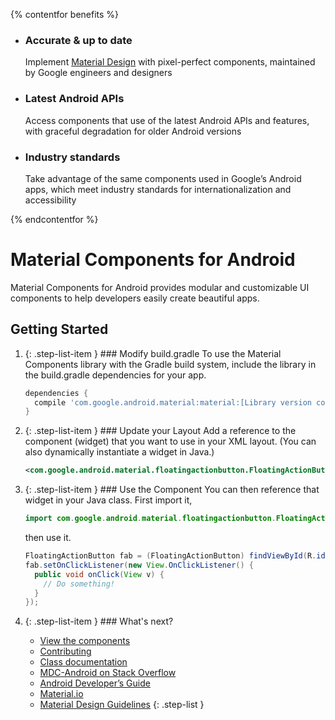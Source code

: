 <!--docs:
# This file is used by the docsite to generate the platform index page.
title: "Material Components for Android"
layout: "homepage"
path: /
-->

{% contentfor benefits %}

<ul class="benefits-list">
  <li class="benefits-list-item">
    <h3>Accurate &amp; up to date</h3>
    <p>Implement <a href="https://material.io/guidelines">Material Design</a> with pixel-perfect components, maintained by Google engineers and designers</p>
  </li>
  <li class="benefits-list-item">
    <h3>Latest Android APIs</h3>
    <p>Access components that use of the latest Android APIs and features, with graceful degradation for older Android versions</p>
  </li>
  <li class="benefits-list-item">
    <h3>Industry standards</h3>
    <p>Take advantage of the same components used in Google’s Android apps, which meet industry standards for internationalization and accessibility</p>
  </li>
</ul>

{% endcontentfor %}

# Material Components for Android

Material Components for Android provides modular and customizable UI components
to help developers easily create beautiful apps.

## Getting Started

1.  {: .step-list-item } ### Modify build.gradle
    To use the Material Components library with the Gradle build system, include
    the library in the build.gradle dependencies for your app.

    ```groovy
    dependencies {
      compile 'com.google.android.material:material:[Library version code]'
    }
    ```

2.  {: .step-list-item } ### Update your Layout
    Add a reference to the component (widget) that you want to use in your XML
    layout. (You can also dynamically instantiate a widget in Java.)

    ```xml
    <com.google.android.material.floatingactionbutton.FloatingActionButton android:id="@id/fab" />
    ```

3.  {: .step-list-item } ### Use the Component
    You can then reference that widget in your Java class. First import it,

    ```java
    import com.google.android.material.floatingactionbutton.FloatingActionButton;
    ```

    then use it.

    ```java
    FloatingActionButton fab = (FloatingActionButton) findViewById(R.id.fab);
    fab.setOnClickListener(new View.OnClickListener() {
      public void onClick(View v) {
        // Do something!
      }
    });
    ```

4.  {: .step-list-item } ### What's next?

    * [View the components](./docsite-components.md)
    * [Contributing](./contributing.md)
    * [Class documentation](https://developer.android.com/reference/com/google/android/material/package-summary.html)
    * [MDC-Android on Stack Overflow](https://www.stackoverflow.com/questions/tagged/material-components+android)
    * [Android Developer’s Guide](https://developer.android.com/training/material/index.html)
    * [Material.io](https://www.material.io)
    * [Material Design Guidelines](https://material.google.com)
{: .step-list }

